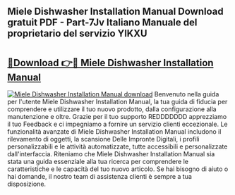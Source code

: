 ## Miele Dishwasher Installation Manual Download gratuit PDF - Part-7Jv Italiano Manuale del proprietario del servizio YlKXU

# <h2><a href="http://dfeqhi7.blite.top/?on=Miele+Dishwasher+Installation+Manual">🔗Download 👉🔴 Miele Dishwasher Installation Manual</a></h2>

[![Miele Dishwasher Installation Manual download](https://i.imgur.com/lujVjoI.png)](http://dfeqhi7.blite.top/?on=Miele+Dishwasher+Installation+Manual)
Benvenuto nella guida per l'utente Miele Dishwasher Installation Manual, la tua guida di fiducia per comprendere e utilizzare il tuo nuovo prodotto, dalla configurazione alla manutenzione e oltre. Grazie per il tuo supporto REDDDDDDD apprezziamo il tuo Feedback e ci impegniamo a fornire un servizio clienti eccezionale. Le funzionalità avanzate di Miele Dishwasher Installation Manual includono il rilevamento di oggetti, la scansione Delle Impronte Digitali, i profili personalizzabili e le attività automatizzate, tutte accessibili e personalizzate dall'interfaccia. Riteniamo che Miele Dishwasher Installation Manual sia stata una guida essenziale alla tua ricerca per comprendere le caratteristiche e le capacità del tuo nuovo articolo. Se hai bisogno di aiuto o hai domande, il nostro team di assistenza clienti è sempre a tua disposizione.
